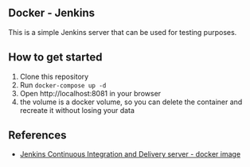 ## Docker - Jenkins

This is a simple Jenkins server that can be used for testing purposes.

## How to get started

1. Clone this repository
2. Run `docker-compose up -d`
3. Open http://localhost:8081 in your browser
4. the volume is a docker volume, so you can delete the container and recreate it without losing your data

## References

- [Jenkins Continuous Integration and Delivery server - docker image](https://hub.docker.com/r/jenkins/jenkins)
